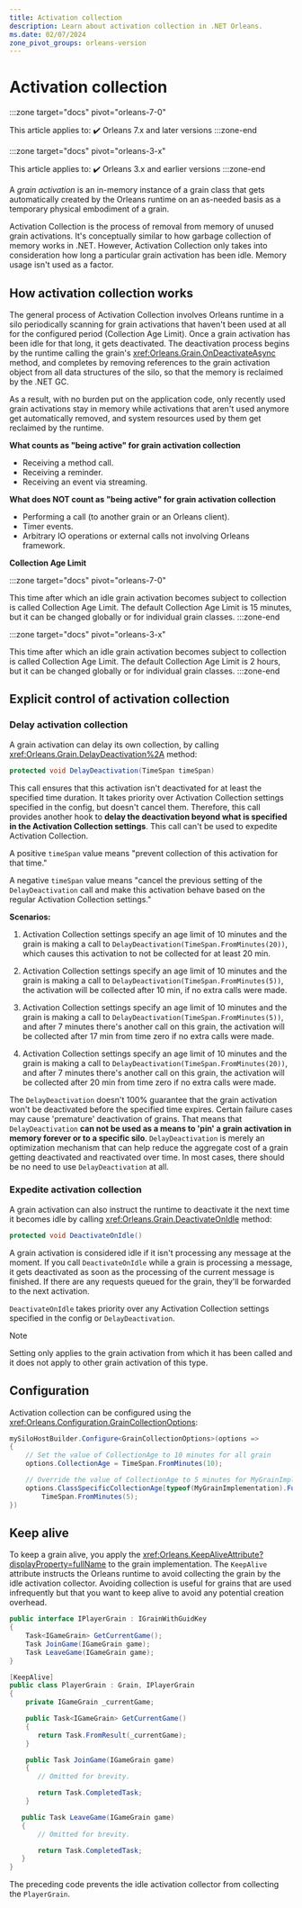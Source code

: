 ```yaml
---
title: Activation collection
description: Learn about activation collection in .NET Orleans.
ms.date: 02/07/2024
zone_pivot_groups: orleans-version
---
```


# Activation collection

<!-- markdownlint-disable MD044 -->
:::zone target="docs" pivot="orleans-7-0"
<!-- markdownlint-enable MD044 -->
This article applies to: ✔️ Orleans 7.x and later versions
:::zone-end
<!-- markdownlint-disable MD044 -->
:::zone target="docs" pivot="orleans-3-x"
<!-- markdownlint-enable MD044 -->
This article applies to: ✔️ Orleans 3.x and earlier versions
:::zone-end

A *grain activation* is an in-memory instance of a grain class that gets automatically created by the Orleans runtime on an as-needed basis as a temporary physical embodiment of a grain.

Activation Collection is the process of removal from memory of unused grain activations. It's conceptually similar to how garbage collection of memory works in .NET. However, Activation Collection only takes into consideration how long a particular grain activation has been idle. Memory usage isn't used as a factor.

## How activation collection works

The general process of Activation Collection involves Orleans runtime in a silo periodically scanning for grain activations that haven't been used at all for the configured period (Collection Age Limit). Once a grain activation has been idle for that long, it gets deactivated. The deactivation process begins by the runtime calling the grain's <xref:Orleans.Grain.OnDeactivateAsync> method, and completes by removing references to the grain activation object from all data structures of the silo, so that the memory is reclaimed by the .NET GC.

As a result, with no burden put on the application code, only recently used grain activations stay in memory while activations that aren't used anymore get automatically removed, and system resources used by them get reclaimed by the runtime.

**What counts as "being active" for grain activation collection**

* Receiving a method call.
* Receiving a reminder.
* Receiving an event via streaming.

**What does NOT count as "being active" for grain activation collection**

* Performing a call (to another grain or an Orleans client).
* Timer events.
* Arbitrary IO operations or external calls not involving Orleans framework.

**Collection Age Limit**

<!-- markdownlint-disable MD044 -->
:::zone target="docs" pivot="orleans-7-0"
<!-- markdownlint-enable MD044 -->
This time after which an idle grain activation becomes subject to collection is called Collection Age Limit. The default Collection Age Limit is 15 minutes, but it can be changed globally or for individual grain classes.
:::zone-end
<!-- markdownlint-disable MD044 -->
:::zone target="docs" pivot="orleans-3-x"
<!-- markdownlint-enable MD044 -->
This time after which an idle grain activation becomes subject to collection is called Collection Age Limit. The default Collection Age Limit is 2 hours, but it can be changed globally or for individual grain classes.
:::zone-end

## Explicit control of activation collection

### Delay activation collection

A grain activation can delay its own collection, by calling <xref:Orleans.Grain.DelayDeactivation%2A> method:

```csharp
protected void DelayDeactivation(TimeSpan timeSpan)
```

This call ensures that this activation isn't deactivated for at least the specified time duration. It takes priority over Activation Collection settings specified in the config, but doesn't cancel them. Therefore, this call provides another hook to **delay the deactivation beyond what is specified in the Activation Collection settings**. This call can't be used to expedite Activation Collection.

A positive `timeSpan` value means "prevent collection of this activation for that time."

A negative `timeSpan` value means "cancel the previous setting of the `DelayDeactivation` call and make this activation behave based on the regular Activation Collection settings."

**Scenarios:**

1. Activation Collection settings specify an age limit of 10 minutes and the grain is making a call to `DelayDeactivation(TimeSpan.FromMinutes(20))`, which causes this activation to not be collected for at least 20 min.

1. Activation Collection settings specify an age limit of 10 minutes and the grain is making a call to `DelayDeactivation(TimeSpan.FromMinutes(5))`, the activation will be collected after 10 min, if no extra calls were made.

1. Activation Collection settings specify an age limit of 10 minutes and the grain is making a call to `DelayDeactivation(TimeSpan.FromMinutes(5))`, and after 7 minutes there's another call on this grain, the activation will be collected after 17 min from time zero if no extra calls were made.

1. Activation Collection settings specify an age limit of 10 minutes and the grain is making a call to `DelayDeactivation(TimeSpan.FromMinutes(20))`, and after 7 minutes there's another call on this grain, the activation will be collected after 20 min from time zero if no extra calls were made.

The `DelayDeactivation` doesn't 100% guarantee that the grain activation won't be deactivated before the specified time expires. Certain failure cases may cause 'premature' deactivation of grains. That means that `DelayDeactivation` **can not be used as a means to 'pin' a grain activation in memory forever or to a specific silo**. `DelayDeactivation` is merely an optimization mechanism that can help reduce the aggregate cost of a grain getting deactivated and reactivated over time. In most cases, there should be no need to use `DelayDeactivation` at all.

### Expedite activation collection

A grain activation can also instruct the runtime to deactivate it the next time it becomes idle by calling <xref:Orleans.Grain.DeactivateOnIdle> method:

```csharp
protected void DeactivateOnIdle()
```

A grain activation is considered idle if it isn't processing any message at the moment. If you call `DeactivateOnIdle` while a grain is processing a message, it gets deactivated as soon as the processing of the current message is finished. If there are any requests queued for the grain, they'll be forwarded to the next activation.

`DeactivateOnIdle` takes priority over any Activation Collection settings specified in the config or `DelayDeactivation`.

> [!NOTE]
> Setting only applies to the grain activation from which it has been called and it does not apply to other grain activation of this type.

## Configuration

Activation collection can be configured using the <xref:Orleans.Configuration.GrainCollectionOptions>:

```csharp
mySiloHostBuilder.Configure<GrainCollectionOptions>(options =>
{
    // Set the value of CollectionAge to 10 minutes for all grain
    options.CollectionAge = TimeSpan.FromMinutes(10);

    // Override the value of CollectionAge to 5 minutes for MyGrainImplementation
    options.ClassSpecificCollectionAge[typeof(MyGrainImplementation).FullName] =
        TimeSpan.FromMinutes(5);
})
```

## Keep alive

To keep a grain alive, you apply the <xref:Orleans.KeepAliveAttribute?displayProperty=fullName> to the grain implementation. The `KeepAlive` attribute instructs the Orleans runtime to avoid collecting the grain by the idle activation collector. Avoiding collection is useful for grains that are used infrequently but that you want to keep alive to avoid any potential creation overhead.

```csharp
public interface IPlayerGrain : IGrainWithGuidKey
{
    Task<IGameGrain> GetCurrentGame();
    Task JoinGame(IGameGrain game);
    Task LeaveGame(IGameGrain game);
}

[KeepAlive]
public class PlayerGrain : Grain, IPlayerGrain
{
    private IGameGrain _currentGame;

    public Task<IGameGrain> GetCurrentGame()
    {
       return Task.FromResult(_currentGame);
    }

    public Task JoinGame(IGameGrain game)
    {
       // Omitted for brevity.

       return Task.CompletedTask;
    }

   public Task LeaveGame(IGameGrain game)
   {
       // Omitted for brevity.

       return Task.CompletedTask;
   }
}
```

The preceding code prevents the idle activation collector from collecting the `PlayerGrain`.
